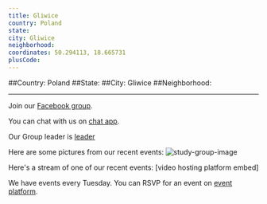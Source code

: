 ```yaml
---
title: Gliwice
country: Poland
state: 
city: Gliwice
neighborhood: 
coordinates: 50.294113, 18.665731
plusCode:
---
```


##Country: Poland
##State: 
##City: Gliwice
##Neighborhood: 
*****
Join our [Facebook group](https://www.facebook.com/groups/freecodecamp.gliwice).

You can chat with us on [chat app]().

Our Group leader is [leader]()

Here are some pictures from our recent events:
![study-group-image]()

Here's a stream of one of our recent events:
[video hosting platform embed]

We have events every Tuesday. You can RSVP for an event on [event platform]().
